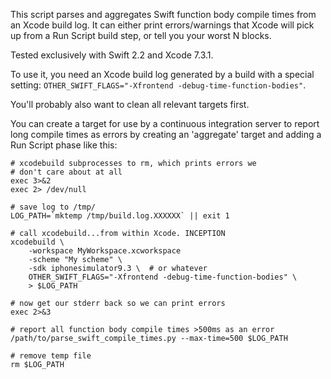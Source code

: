 This script parses and aggregates Swift function body compile times from an
Xcode build log. It can either print errors/warnings that Xcode will pick up
from a Run Script build step, or tell you your worst N blocks.

Tested exclusively with Swift 2.2 and Xcode 7.3.1.

To use it, you need an Xcode build log generated by a build with a special
setting: `OTHER_SWIFT_FLAGS="-Xfrontend -debug-time-function-bodies"`.

You'll probably also want to clean all relevant targets first.

You can create a target for use by a continuous integration server to report
long compile times as errors by creating an 'aggregate' target and adding a
Run Script phase like this:

    # xcodebuild subprocesses to rm, which prints errors we
    # don't care about at all
    exec 3>&2
    exec 2> /dev/null

    # save log to /tmp/
    LOG_PATH=`mktemp /tmp/build.log.XXXXXX` || exit 1

    # call xcodebuild...from within Xcode. INCEPTION
    xcodebuild \
        -workspace MyWorkspace.xcworkspace
        -scheme "My scheme" \
        -sdk iphonesimulator9.3 \  # or whatever
        OTHER_SWIFT_FLAGS="-Xfrontend -debug-time-function-bodies" \
        > $LOG_PATH

    # now get our stderr back so we can print errors
    exec 2>&3

    # report all function body compile times >500ms as an error
    /path/to/parse_swift_compile_times.py --max-time=500 $LOG_PATH

    # remove temp file
    rm $LOG_PATH
